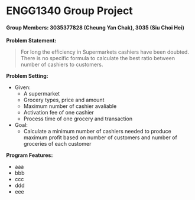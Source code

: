 # ENGG1340 Group Project
#### Group Members: 3035377828 (Cheung Yan Chak), 3035 (Siu Choi Hei)

**Problem Statement:**
> For long the efficiency in Supermarkets cashiers have been doubted. There is no specific formula to calculate the best ratio between number of cashiers to customers.

**Problem Setting:**
- Given:
  - A supermarket
  - Grocery types, price and amount
  - Maximum number of cashier avaliable
  - Activation fee of one cashier
  - Process time of one grocery and transaction
- Goal:
  - Calculate a minimum number of cashiers needed to produce maximum profit based on number of customers and number of groceries of each customer

**Program Features:**
- aaa
- bbb
- ccc
- ddd
- eee

